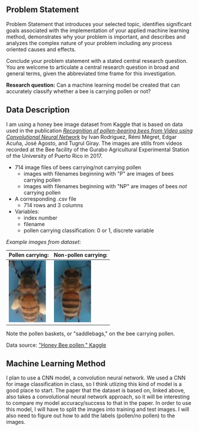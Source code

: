 ## Problem Statement

Problem Statement that introduces your selected topic, identifies significant goals associated with the implementation of your applied machine learning method, demonstrates why your problem is important, and describes and analyzes the complex nature of your problem including any process oriented causes and effects. 

Conclude your problem statement with a stated central research question. You are welcome to articulate a central research question in broad and general terms, given the abbreviated time frame for this investigation.

**Research question:** Can a machine learning model be created that can accurately classify whether a bee is carrying pollen or not?

## Data Description

I am using a honey bee image dataset from Kaggle that is based on data used in the publication [*Recognition of pollen-bearing bees from Video using Convolutional Neural Network*](https://doi.org/10.1109/WACV.2018.00041) by Ivan Rodriguez, Rémi Mégret, Edgar Acuña, José Agosto, and Tugrul Giray. The images are stills from videos recorded at the Bee facility of the Gurabo Agricultural Experimental Station of the University of Puerto Rico in 2017.

- 714 image files of bees carrying/not carrying pollen
  - images with filenames beginning with "P" are images of bees carrying pollen
  - images with filenames beginning with "NP" are images of bees *not* carrying pollen
- A corresponding .csv file 
  - 714 rows and 3 columns
- Variables:
  - index number
  - filename
  - pollen carrying classification: 0 or 1, discrete variable

*Example images from dataset:*

| Pollen carrying: |  Non-pollen carrying: |
| ----------- | ----------- |
| <img src="Pbee.jpg" alt="drawing" width="100"/> |      <img src="NPbee.jpg" alt="drawing" width="100"/> |

Note the pollen baskets, or "saddlebags," on the bee carrying pollen. 

Data source: ["Honey Bee pollen," Kaggle](https://www.kaggle.com/ivanfel/honey-bee-pollen)

## Machine Learning Method

I plan to use a CNN model, a convolution neural network. We used a CNN for image classification in class, so I think utlizing this kind of model is a good place to start. The paper that the dataset is based on, linked above, also takes a convolutional neural network approach, so it will be interesting to compare my model accuracy/success to that in the paper. In order to use this model, I will have to split the images into training and test images. I will also need to figure out how to add the labels (pollen/no pollen) to the images. 
